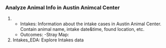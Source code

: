 ### Analyze Animal Info in Austin Animcal Center
1. - Intakes: Information about the intake cases in Austin Animal Center. Contain animal name, intake date&time, found location, etc.
	- Outcomes:
	-Stray Map:
2. Intakes_EDA: Explore Intakes data
